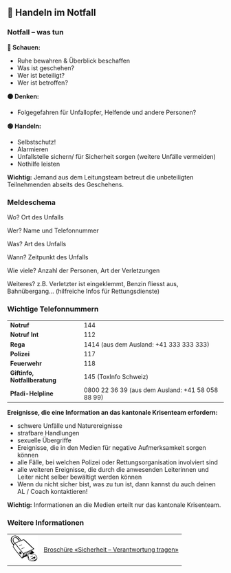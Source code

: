 🚦 Handeln im Notfall
----

### Notfall – was tun

**🔴 Schauen:**

* Ruhe bewahren & Überblick beschaffen
* Was ist geschehen?
* Wer ist beteiligt?
* Wer ist betroffen?

**🟠 Denken:**

* Folgegefahren für Unfallopfer, Helfende und andere Personen?

**🟢 Handeln:**

* Selbstschutz!
* Alarmieren
* Unfallstelle sichern/ für Sicherheit sorgen (weitere Unfälle vermeiden)
* Nothilfe leisten

**Wichtig:** Jemand aus dem Leitungsteam betreut die unbeteiligten Teilnehmenden abseits des Geschehens.


### Meldeschema

Wo? Ort des Unfalls

Wer? Name und Telefonnummer

Was? Art des Unfalls

Wann? Zeitpunkt des Unfalls

Wie viele? Anzahl der Personen, Art der Verletzungen

Weiteres? z.B. Verletzter ist eingeklemmt, Benzin fliesst aus, Bahnübergang... (hilfreiche Infos für Rettungsdienste)

### Wichtige Telefonnummern

| | |
|---|---|
| **Notruf** | 144 |
| **Notruf Int** | 112 |
| **Rega** | 1414 (aus dem Ausland: +41 333 333 333)|
| **Polizei** | 117 |
| **Feuerwehr** | 118 |
| **Giftinfo, Notfallberatung** | 145 (ToxInfo Schweiz) |
| **Pfadi-Helpline** | 0800 22 36 39 (aus dem Ausland: +41 58 058 88 99) |


**Ereignisse, die eine Information an das kantonale Krisenteam erfordern:**

- schwere Unfälle und Naturereignisse
- strafbare Handlungen
- sexuelle Übergriffe
- Ereignisse, die in den Medien für negative Aufmerksamkeit sorgen können
- alle Fälle, bei welchen Polizei oder Rettungsorganisation involviert sind
- alle weiteren Ereignisse, die durch die anwesenden Leiterinnen und Leiter nicht selber bewältigt werden können
- Wenn du nicht sicher bist, was zu tun ist, dann kannst du auch deinen AL / Coach kontaktieren!

**Wichtig:** Informationen an die Medien erteilt nur das kantonale Krisenteam.



### Weitere Informationen
| | |
|---|---|
| [![](images/piktos//8_Sicherheit.png)][1] | [Broschüre «Sicherheit – Verantwortung tragen»][1] |

[1]: https://www.scout.ch/de/verband/downloads/ausbildung/cudesch/sicherheit